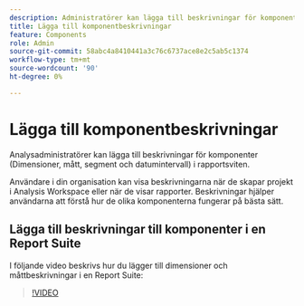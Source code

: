 ```yaml
---
description: Administratörer kan lägga till beskrivningar för komponenter med antingen rapportsviten eller datamappningslistan.
title: Lägga till komponentbeskrivningar
feature: Components
role: Admin
source-git-commit: 58abc4a8410441a3c76c6737ace8e2c5ab5c1374
workflow-type: tm+mt
source-wordcount: '90'
ht-degree: 0%

---
```


# Lägga till komponentbeskrivningar

Analysadministratörer kan lägga till beskrivningar för komponenter (Dimensioner, mått, segment och datumintervall) i rapportsviten.

Användare i din organisation kan visa beskrivningarna när de skapar projekt i Analysis Workspace eller när de visar rapporter. Beskrivningar hjälper användarna att förstå hur de olika komponenterna fungerar på bästa sätt.

## Lägga till beskrivningar till komponenter i en Report Suite

I följande video beskrivs hur du lägger till dimensioner och måttbeskrivningar i en Report Suite:

>[!VIDEO](https://video.tv.adobe.com/v/25453/?quality=12)